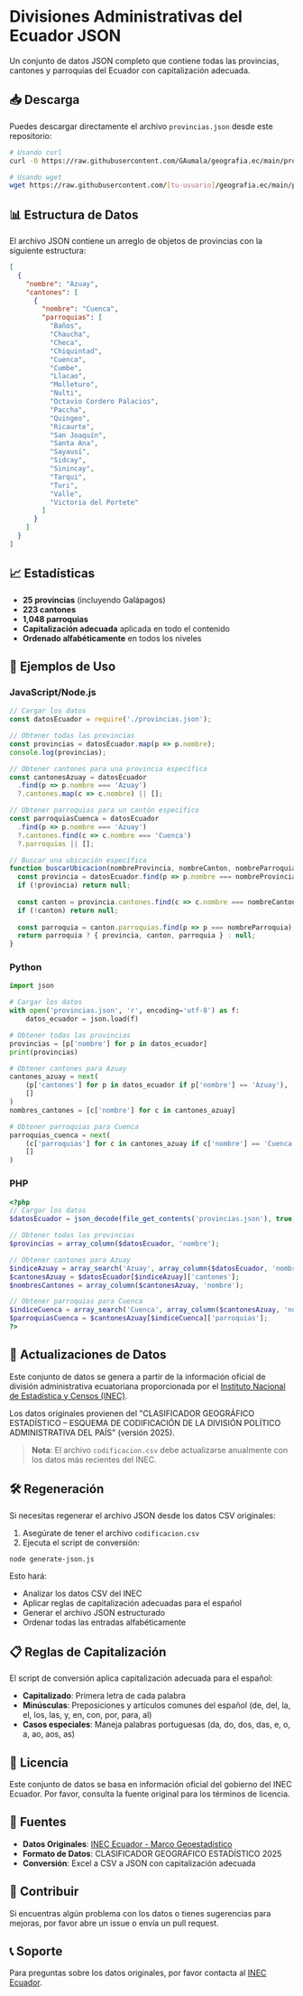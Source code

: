# Divisiones Administrativas del Ecuador JSON

Un conjunto de datos JSON completo que contiene todas las provincias, cantones y parroquias del Ecuador con capitalización adecuada.

## 📥 Descarga

Puedes descargar directamente el archivo `provincias.json` desde este repositorio:

```bash
# Usando curl
curl -O https://raw.githubusercontent.com/GAumala/geografia.ec/main/provincias.json

# Usando wget
wget https://raw.githubusercontent.com/[tu-usuario]/geografia.ec/main/provincias.json
```

## 📊 Estructura de Datos

El archivo JSON contiene un arreglo de objetos de provincias con la siguiente estructura:

```json
[
  {
    "nombre": "Azuay",
    "cantones": [
      {
        "nombre": "Cuenca",
        "parroquias": [
          "Baños",
          "Chaucha",
          "Checa",
          "Chiquintad",
          "Cuenca",
          "Cumbe",
          "Llacao",
          "Molleturo",
          "Nulti",
          "Octavio Cordero Palacios",
          "Paccha",
          "Quingeo",
          "Ricaurte",
          "San Joaquín",
          "Santa Ana",
          "Sayausí",
          "Sidcay",
          "Sinincay",
          "Tarqui",
          "Turi",
          "Valle",
          "Victoria del Portete"
        ]
      }
    ]
  }
]
```

## 📈 Estadísticas

- **25 provincias** (incluyendo Galápagos)
- **223 cantones** 
- **1,048 parroquias**
- **Capitalización adecuada** aplicada en todo el contenido
- **Ordenado alfabéticamente** en todos los niveles

## 🚀 Ejemplos de Uso

### JavaScript/Node.js

```javascript
// Cargar los datos
const datosEcuador = require('./provincias.json');

// Obtener todas las provincias
const provincias = datosEcuador.map(p => p.nombre);
console.log(provincias);

// Obtener cantones para una provincia específica
const cantonesAzuay = datosEcuador
  .find(p => p.nombre === 'Azuay')
  ?.cantones.map(c => c.nombre) || [];

// Obtener parroquias para un cantón específico
const parroquiasCuenca = datosEcuador
  .find(p => p.nombre === 'Azuay')
  ?.cantones.find(c => c.nombre === 'Cuenca')
  ?.parroquias || [];

// Buscar una ubicación específica
function buscarUbicacion(nombreProvincia, nombreCanton, nombreParroquia) {
  const provincia = datosEcuador.find(p => p.nombre === nombreProvincia);
  if (!provincia) return null;
  
  const canton = provincia.cantones.find(c => c.nombre === nombreCanton);
  if (!canton) return null;
  
  const parroquia = canton.parroquias.find(p => p === nombreParroquia);
  return parroquia ? { provincia, canton, parroquia } : null;
}
```

### Python

```python
import json

# Cargar los datos
with open('provincias.json', 'r', encoding='utf-8') as f:
    datos_ecuador = json.load(f)

# Obtener todas las provincias
provincias = [p['nombre'] for p in datos_ecuador]
print(provincias)

# Obtener cantones para Azuay
cantones_azuay = next(
    (p['cantones'] for p in datos_ecuador if p['nombre'] == 'Azuay'), 
    []
)
nombres_cantones = [c['nombre'] for c in cantones_azuay]

# Obtener parroquias para Cuenca
parroquias_cuenca = next(
    (c['parroquias'] for c in cantones_azuay if c['nombre'] == 'Cuenca'),
    []
)
```

### PHP

```php
<?php
// Cargar los datos
$datosEcuador = json_decode(file_get_contents('provincias.json'), true);

// Obtener todas las provincias
$provincias = array_column($datosEcuador, 'nombre');

// Obtener cantones para Azuay
$indiceAzuay = array_search('Azuay', array_column($datosEcuador, 'nombre'));
$cantonesAzuay = $datosEcuador[$indiceAzuay]['cantones'];
$nombresCantones = array_column($cantonesAzuay, 'nombre');

// Obtener parroquias para Cuenca
$indiceCuenca = array_search('Cuenca', array_column($cantonesAzuay, 'nombre'));
$parroquiasCuenca = $cantonesAzuay[$indiceCuenca]['parroquias'];
?>
```

## 🔄 Actualizaciones de Datos

Este conjunto de datos se genera a partir de la información oficial de división administrativa ecuatoriana proporcionada por el [Instituto Nacional de Estadística y Censos (INEC)](https://www.ecuadorencifras.gob.ec/documentos/web-inec/Geografia_Estadistica/Micrositio_geoportal/index.html).

Los datos originales provienen del "CLASIFICADOR GEOGRÁFICO ESTADÍSTICO – ESQUEMA DE CODIFICACIÓN DE LA DIVISIÓN POLÍTICO ADMINISTRATIVA DEL PAÍS" (versión 2025).

> **Nota**: El archivo `codificacion.csv` debe actualizarse anualmente con los datos más recientes del INEC.

## 🛠️ Regeneración

Si necesitas regenerar el archivo JSON desde los datos CSV originales:

1. Asegúrate de tener el archivo `codificacion.csv`
2. Ejecuta el script de conversión:

```bash
node generate-json.js
```

Esto hará:
- Analizar los datos CSV del INEC
- Aplicar reglas de capitalización adecuadas para el español
- Generar el archivo JSON estructurado
- Ordenar todas las entradas alfabéticamente

## 📋 Reglas de Capitalización

El script de conversión aplica capitalización adecuada para el español:

- **Capitalizado**: Primera letra de cada palabra
- **Minúsculas**: Preposiciones y artículos comunes del español (de, del, la, el, los, las, y, en, con, por, para, al)
- **Casos especiales**: Maneja palabras portuguesas (da, do, dos, das, e, o, a, ao, aos, as)

## 📄 Licencia

Este conjunto de datos se basa en información oficial del gobierno del INEC Ecuador. Por favor, consulta la fuente original para los términos de licencia.

## 🔗 Fuentes

- **Datos Originales**: [INEC Ecuador - Marco Geoestadístico](https://www.ecuadorencifras.gob.ec/documentos/web-inec/Geografia_Estadistica/Micrositio_geoportal/index.html)
- **Formato de Datos**: CLASIFICADOR GEOGRÁFICO ESTADÍSTICO 2025
- **Conversión**: Excel a CSV a JSON con capitalización adecuada

## 🤝 Contribuir

Si encuentras algún problema con los datos o tienes sugerencias para mejoras, por favor abre un issue o envía un pull request.

## 📞 Soporte

Para preguntas sobre los datos originales, por favor contacta al [INEC Ecuador](https://www.ecuadorencifras.gob.ec/).
